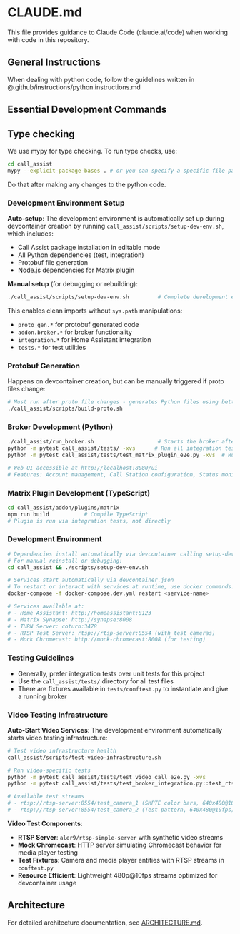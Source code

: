 # CLAUDE.md

This file provides guidance to Claude Code (claude.ai/code) when working with code in this repository.

## General Instructions

When dealing with python code, follow the guidelines written in @.github/instructions/python.instructions.md

## Essential Development Commands

## Type checking

We use mypy for type checking. To run type checks, use:

```bash
cd call_assist
mypy --explicit-package-bases . # or you can specify a specific file path here
```

Do that after making any changes to the python code.

### Development Environment Setup

**Auto-setup**: The development environment is automatically set up during devcontainer creation by running `call_assist/scripts/setup-dev-env.sh`, which includes:
- Call Assist package installation in editable mode
- All Python dependencies (test, integration)
- Protobuf file generation
- Node.js dependencies for Matrix plugin

**Manual setup** (for debugging or rebuilding):
```bash
./call_assist/scripts/setup-dev-env.sh         # Complete development environment setup
```

This enables clean imports without `sys.path` manipulations:
- `proto_gen.*` for protobuf generated code  
- `addon.broker.*` for broker functionality
- `integration.*` for Home Assistant integration
- `tests.*` for test utilities

### Protobuf Generation

Happens on devcontainer creation, but can be manually triggered if proto files change:

```bash
# Must run after proto file changes - generates Python files using betterproto
./call_assist/scripts/build-proto.sh
```

### Broker Development (Python)
```bash
./call_assist/run_broker.sh                    # Starts the broker after type checking and linting
python -m pytest call_assist/tests/ -xvs      # Run all integration tests
python -m pytest call_assist/tests/test_matrix_plugin_e2e.py -xvs  # Run Matrix plugin tests

# Web UI accessible at http://localhost:8080/ui
# Features: Account management, Call Station configuration, Status monitoring
```

### Matrix Plugin Development (TypeScript)
```bash
cd call_assist/addon/plugins/matrix
npm run build           # Compile TypeScript
# Plugin is run via integration tests, not directly
```

### Development Environment
```bash
# Dependencies install automatically via devcontainer calling setup-dev-env.sh
# For manual reinstall or debugging:
cd call_assist && ./scripts/setup-dev-env.sh

# Services start automatically via devcontainer.json
# To restart or interact with services at runtime, use docker commands:
docker-compose -f docker-compose.dev.yml restart <service-name>

# Services available at:
# - Home Assistant: http://homeassistant:8123
# - Matrix Synapse: http://synapse:8008
# - TURN Server: coturn:3478
# - RTSP Test Server: rtsp://rtsp-server:8554 (with test cameras)
# - Mock Chromecast: http://mock-chromecast:8008 (for testing)
```

### Testing Guidelines

- Generally, prefer integration tests over unit tests for this project
- Use the `call_assist/tests/` directory for all test files
- There are fixtures available in `tests/conftest.py` to instantiate and give a running broker

### Video Testing Infrastructure

**Auto-Start Video Services**: The development environment automatically starts video testing infrastructure:

```bash
# Test video infrastructure health
call_assist/scripts/test-video-infrastructure.sh

# Run video-specific tests
python -m pytest call_assist/tests/test_video_call_e2e.py -xvs          # End-to-end video call tests
python -m pytest call_assist/tests/test_broker_integration.py::test_rtsp_stream_integration -xvs

# Available test streams
# - rtsp://rtsp-server:8554/test_camera_1 (SMPTE color bars, 640x480@10fps)
# - rtsp://rtsp-server:8554/test_camera_2 (Test pattern, 640x480@10fps)
```

**Video Test Components**:
- **RTSP Server**: `aler9/rtsp-simple-server` with synthetic video streams
- **Mock Chromecast**: HTTP server simulating Chromecast behavior for media player testing
- **Test Fixtures**: Camera and media player entities with RTSP streams in `conftest.py`
- **Resource Efficient**: Lightweight 480p@10fps streams optimized for devcontainer usage

## Architecture

For detailed architecture documentation, see [ARCHITECTURE.md](ARCHITECTURE.md).
